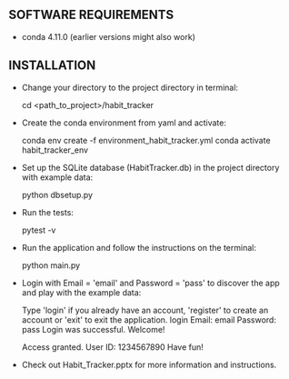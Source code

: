 SOFTWARE REQUIREMENTS
---------------------

- conda 4.11.0 (earlier versions might also work)


INSTALLATION
------------

- Change your directory to the project directory in terminal:
    

    cd <path_to_project>/habit_tracker

- Create the conda environment from yaml and activate:


    conda env create -f environment_habit_tracker.yml
    conda activate habit_tracker_env

- Set up the SQLite database (HabitTracker.db) in the project directory with example data:


    python dbsetup.py

- Run the tests:


    pytest -v

- Run the application and follow the instructions on the terminal:


    python main.py

- Login with Email = 'email' and Password = 'pass' to discover the app and play with the example data:


    Type 'login' if you already have an account, 'register' to create an account or 'exit' to exit the application.
    login
    Email: email
    Password: pass
    Login was successful. Welcome!
    
    Access granted. User ID: 1234567890 
    Have fun!

- Check out Habit_Tracker.pptx for more information and instructions.